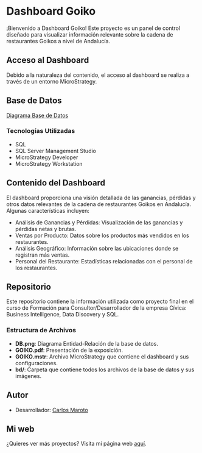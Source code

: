 # Dashboard Goiko

¡Bienvenido a Dashboard Goiko! Este proyecto es un panel de control diseñado para visualizar información relevante sobre la cadena de restaurantes Goikos a nivel de Andalucía.

## Acceso al Dashboard

Debido a la naturaleza del contenido, el acceso al dashboard se realiza a través de un entorno MicroStrategy.

## Base de Datos

[Diagrama Base de Datos](DB.png)

### Tecnologías Utilizadas

- SQL
- SQL Server Management Studio
- MicroStrategy Developer
- MicroStrategy Workstation

## Contenido del Dashboard

El dashboard proporciona una visión detallada de las ganancias, pérdidas y otros datos relevantes de la cadena de restaurantes Goikos en Andalucía. Algunas características incluyen:

- Análisis de Ganancias y Pérdidas: Visualización de las ganancias y pérdidas netas y brutas.
- Ventas por Producto: Datos sobre los productos más vendidos en los restaurantes.
- Análisis Geográfico: Información sobre las ubicaciones donde se registran más ventas.
- Personal del Restaurante: Estadísticas relacionadas con el personal de los restaurantes.

## Repositorio

Este repositorio contiene la información utilizada como proyecto final en el curso de Formación para Consultor/Desarrollador de la empresa Cívica: Business Intelligence, Data Discovery y SQL.

### Estructura de Archivos

- **DB.png**: Diagrama Entidad-Relación de la base de datos.
- **GOIKO.pdf**: Presentación de la exposición.
- **GOIKO.mstr**: Archivo MicroStrategy que contiene el dashboard y sus configuraciones.
- **bd/**: Carpeta que contiene todos los archivos de la base de datos y sus imágenes.

## Autor

- Desarrollador: [Carlos Maroto](https://github.com/carlosmaroto-daweb)

## Mi web

¿Quieres ver más proyectos? Visita mi página web [aquí](https://www.carlosmaroto-daweb.com).